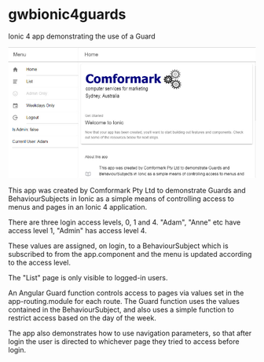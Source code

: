 # gwbionic4guards
Ionic 4 app demonstrating the use of a Guard

<img src="preview/ionicguards_01.jpg" alt="Preview of gwb ionic 4 guards app" title="Preview of gwb ionic 4 guards app" width="640" />

This app was created by Comformark Pty Ltd to demonstrate Guards and BehaviourSubjects in Ionic as a simple means of controlling access to menus and pages in an Ionic 4 application.

There are three login access levels, 0, 1 and 4. "Adam", "Anne" etc have access level 1, "Admin" has access level 4. 

These values are assigned, on login, to a BehaviourSubject which is subscribed to from the app.component and the menu is updated according to the access level. 

The "List" page is only visible to logged-in users.

An Angular Guard function controls access to pages via values set in the app-routing.module for each route. The Guard function uses the values contained in the BehaviourSubject, and also uses a simple function to restrict access based on the day of the week.

The app also demonstrates how to use navigation parameters, so that after login the user is directed to whichever page they tried to access before login.
